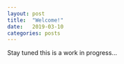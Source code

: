```yaml
---
layout: post
title:  "Welcome!"
date:   2019-03-10
categories: posts
---
```

Stay tuned this is a work in progress...
